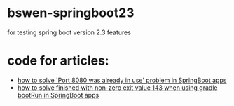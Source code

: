 # bswen-springboot23
for testing spring boot version 2.3 features

# code for articles:
- [how to solve 'Port 8080 was already in use' problem in SpringBoot apps](https://bswen.com/2020/11/others-gradle-springboot-port8080-already-in-use.html)
- [how to solve finished with non-zero exit value 143 when using gradle bootRun in SpringBoot apps](https://bswen.com/2020/11/others-gradle-springboot-143error.html)
